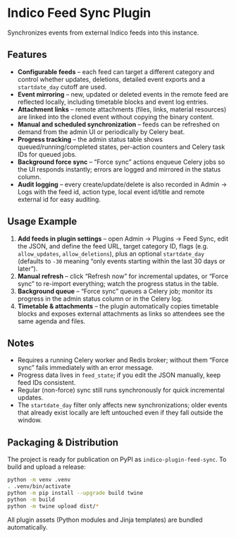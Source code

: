 # Indico Feed Sync Plugin

Synchronizes events from external Indico feeds into this instance.

## Features

- **Configurable feeds** – each feed can target a different category and control whether updates, deletions, detailed event exports and a `startdate_day` cutoff are used.
- **Event mirroring** – new, updated or deleted events in the remote feed are reflected locally, including timetable blocks and event log entries.
- **Attachment links** – remote attachments (files, links, material resources) are linked into the cloned event without copying the binary content.
- **Manual and scheduled synchronization** – feeds can be refreshed on demand from the admin UI or periodically by Celery beat.
- **Progress tracking** – the admin status table shows queued/running/completed states, per-action counters and Celery task IDs for queued jobs.
- **Background force sync** – “Force sync” actions enqueue Celery jobs so the UI responds instantly; errors are logged and mirrored in the status column.
- **Audit logging** – every create/update/delete is also recorded in Admin → Logs with the feed id, action type, local event id/title and remote external id for easy auditing.

## Usage Example

1. **Add feeds in plugin settings** – open Admin → Plugins → Feed Sync, edit the JSON, and define the feed URL, target category ID, flags (e.g. `allow_updates`, `allow_deletions`), plus an optional `startdate_day` (defaults to `-30` meaning “only events starting within the last 30 days or later”).
2. **Manual refresh** – click “Refresh now” for incremental updates, or “Force sync” to re-import everything; watch the progress status in the table.
3. **Background queue** – “Force sync” queues a Celery job; monitor its progress in the admin status column or in the Celery log.
4. **Timetable & attachments** – the plugin automatically copies timetable blocks and exposes external attachments as links so attendees see the same agenda and files.

## Notes

- Requires a running Celery worker and Redis broker; without them “Force sync” fails immediately with an error message.
- Progress data lives in `feed_state`; if you edit the JSON manually, keep feed IDs consistent.
- Regular (non-force) sync still runs synchronously for quick incremental updates.
- The `startdate_day` filter only affects new synchronizations; older events that already exist locally are left untouched even if they fall outside the window.

## Packaging & Distribution

The project is ready for publication on PyPI as `indico-plugin-feed-sync`. To build and upload a release:

```bash
python -m venv .venv
. .venv/bin/activate
python -m pip install --upgrade build twine
python -m build
python -m twine upload dist/*
```

All plugin assets (Python modules and Jinja templates) are bundled automatically.
